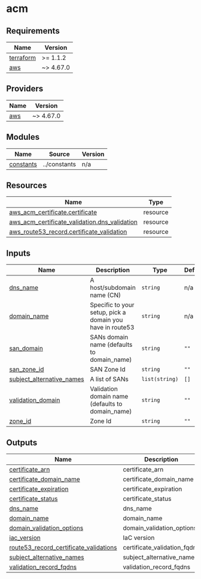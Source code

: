 # acm #

## Requirements

| Name | Version |
|------|---------|
| <a name="requirement_terraform"></a> [terraform](#requirement\_terraform) | >= 1.1.2 |
| <a name="requirement_aws"></a> [aws](#requirement\_aws) | ~> 4.67.0 |

## Providers

| Name | Version |
|------|---------|
| <a name="provider_aws"></a> [aws](#provider\_aws) | ~> 4.67.0 |

## Modules

| Name | Source | Version |
|------|--------|---------|
| <a name="module_constants"></a> [constants](#module\_constants) | ../constants | n/a |

## Resources

| Name | Type |
|------|------|
| [aws_acm_certificate.certificate](https://registry.terraform.io/providers/hashicorp/aws/latest/docs/resources/acm_certificate) | resource |
| [aws_acm_certificate_validation.dns_validation](https://registry.terraform.io/providers/hashicorp/aws/latest/docs/resources/acm_certificate_validation) | resource |
| [aws_route53_record.certificate_validation](https://registry.terraform.io/providers/hashicorp/aws/latest/docs/resources/route53_record) | resource |

## Inputs

| Name | Description | Type | Default | Required |
|------|-------------|------|---------|:--------:|
| <a name="input_dns_name"></a> [dns\_name](#input\_dns\_name) | A host/subdomain name (CN) | `string` | n/a | yes |
| <a name="input_domain_name"></a> [domain\_name](#input\_domain\_name) | Specific to your setup, pick a domain you have in route53 | `string` | n/a | yes |
| <a name="input_san_domain"></a> [san\_domain](#input\_san\_domain) | SANs domain name (defaults to domain\_name) | `string` | `""` | no |
| <a name="input_san_zone_id"></a> [san\_zone\_id](#input\_san\_zone\_id) | SAN Zone Id | `string` | `""` | no |
| <a name="input_subject_alternative_names"></a> [subject\_alternative\_names](#input\_subject\_alternative\_names) | A list of SANs | `list(string)` | `[]` | no |
| <a name="input_validation_domain"></a> [validation\_domain](#input\_validation\_domain) | Validation domain name (defaults to domain\_name) | `string` | `""` | no |
| <a name="input_zone_id"></a> [zone\_id](#input\_zone\_id) | Zone Id | `string` | `""` | no |

## Outputs

| Name | Description |
|------|-------------|
| <a name="output_certificate_arn"></a> [certificate\_arn](#output\_certificate\_arn) | certificate\_arn |
| <a name="output_certificate_domain_name"></a> [certificate\_domain\_name](#output\_certificate\_domain\_name) | certificate\_domain\_name |
| <a name="output_certificate_expiration"></a> [certificate\_expiration](#output\_certificate\_expiration) | certificate\_expiration |
| <a name="output_certificate_status"></a> [certificate\_status](#output\_certificate\_status) | certificate\_status |
| <a name="output_dns_name"></a> [dns\_name](#output\_dns\_name) | dns\_name |
| <a name="output_domain_name"></a> [domain\_name](#output\_domain\_name) | domain\_name |
| <a name="output_domain_validation_options"></a> [domain\_validation\_options](#output\_domain\_validation\_options) | domain\_validation\_options |
| <a name="output_iac_version"></a> [iac\_version](#output\_iac\_version) | IaC version |
| <a name="output_route53_record_certificate_validations"></a> [route53\_record\_certificate\_validations](#output\_route53\_record\_certificate\_validations) | certificate\_validation\_fqdns |
| <a name="output_subject_alternative_names"></a> [subject\_alternative\_names](#output\_subject\_alternative\_names) | subject\_alternative\_names |
| <a name="output_validation_record_fqdns"></a> [validation\_record\_fqdns](#output\_validation\_record\_fqdns) | validation\_record\_fqdns |
